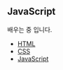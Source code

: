 ## JavaScript

배우는 중 입니다.

<ul>
  <li><a href="http://www.w3bai.com/ko/tags/default.html">HTML</a></li>
  <li><a href="https://www.w3schools.com/cssref">CSS</a></li>
  <li><a href="https://www.youtube.com/watch?v=Rd8wPTSB27M&list=PLuHgQVnccGMDTAQ0S_FYxXOi1ZJz4ikaX&index=61">JavaScript</a></li>
</ul>

